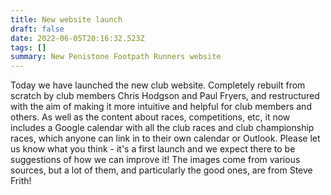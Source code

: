 ```yaml
---
title: New website launch
draft: false
date: 2022-06-05T20:16:32.523Z
tags: []
summary: New Penistone Footpath Runners website
---
```

Today we have launched the new club website.  Completely rebuilt from scratch by club members Chris Hodgson and Paul Fryers, and restructured with the aim of making it more intuitive and helpful for club members and others. As well as the content about races, competitions, etc, it now includes a Google calendar with all the club races and club championship races, which anyone can link in to their own calendar or Outlook.  Please let us know what you think - it's a first launch and we expect there to be suggestions of how we can improve it!  The images come from various sources, but a lot of them, and particularly the good ones, are from Steve Frith!

